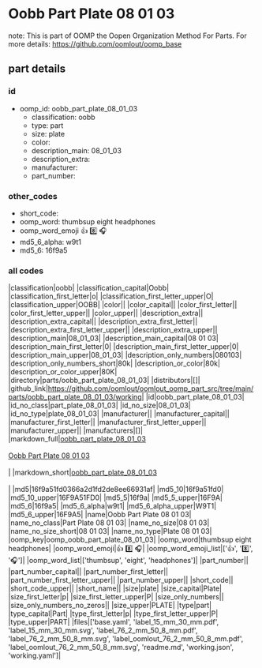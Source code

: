 # Oobb Part Plate 08 01 03  

note: This is part of OOMP the Oopen Organization Method For Parts. For more details: https://github.com/oomlout/oomp_base

##  part details





### id
* oomp_id: oobb_part_plate_08_01_03
  * classification: oobb
  * type: part
  * size: plate
  * color: 
  * description_main: 08_01_03
  * description_extra: 
  * manufacturer: 
  * part_number: 

### other_codes
* short_code: 
* oomp_word: thumbsup eight headphones
* oomp_word_emoji :thumbsup: :eight: :headphones:
* md5_6_alpha: w9t1
* md5_6: 16f9a5

### all codes 
|classification|oobb|
|classification_capital|Oobb|
|classification_first_letter|o|
|classification_first_letter_upper|O|
|classification_upper|OOBB|
|color||
|color_capital||
|color_first_letter||
|color_first_letter_upper||
|color_upper||
|description_extra||
|description_extra_capital||
|description_extra_first_letter||
|description_extra_first_letter_upper||
|description_extra_upper||
|description_main|08_01_03|
|description_main_capital|08 01 03|
|description_main_first_letter|0|
|description_main_first_letter_upper|0|
|description_main_upper|08_01_03|
|description_only_numbers|080103|
|description_only_numbers_short|80k|
|description_or_color|80k|
|description_or_color_upper|80K|
|directory|parts/oobb_part_plate_08_01_03|
|distributors|[]|
|github_link|https://github.com/oomlout/oomlout_oomp_part_src/tree/main/parts/oobb_part_plate_08_01_03/working|
|id|oobb_part_plate_08_01_03|
|id_no_class|part_plate_08_01_03|
|id_no_size|08_01_03|
|id_no_type|plate_08_01_03|
|manufacturer||
|manufacturer_capital||
|manufacturer_first_letter||
|manufacturer_first_letter_upper||
|manufacturer_upper||
|manufacturers|[]|
|markdown_full|[oobb_part_plate_08_01_03](https://github.com/oomlout/oomlout_oomp_part_src/tree/main/parts/oobb_part_plate_08_01_03/working)<br>[](https://github.com/oomlout/oomlout_oomp_part_src/tree/main/parts/oobb_part_plate_08_01_03/working)<br>[Oobb Part Plate 08 01 03](https://github.com/oomlout/oomlout_oomp_part_src/tree/main/parts/oobb_part_plate_08_01_03/working)<br><br>|
|markdown_short|[oobb_part_plate_08_01_03](https://github.com/oomlout/oomlout_oomp_part_src/tree/main/parts/oobb_part_plate_08_01_03/working)<br><br>|
|md5|16f9a51fd0366a2d1fd2de8ee66931af|
|md5_10|16f9a51fd0|
|md5_10_upper|16F9A51FD0|
|md5_5|16f9a|
|md5_5_upper|16F9A|
|md5_6|16f9a5|
|md5_6_alpha|w9t1|
|md5_6_alpha_upper|W9T1|
|md5_6_upper|16F9A5|
|name|Oobb Part Plate 08 01 03|
|name_no_class|Part Plate 08 01 03|
|name_no_size|08 01 03|
|name_no_size_short|08 01 03|
|name_no_type|Plate 08 01 03|
|oomp_key|oomp_oobb_part_plate_08_01_03|
|oomp_word|thumbsup eight headphones|
|oomp_word_emoji|:thumbsup: :eight: :headphones:|
|oomp_word_emoji_list|[':thumbsup:', ':eight:', ':headphones:']|
|oomp_word_list|['thumbsup', 'eight', 'headphones']|
|part_number||
|part_number_capital||
|part_number_first_letter||
|part_number_first_letter_upper||
|part_number_upper||
|short_code||
|short_code_upper||
|short_name||
|size|plate|
|size_capital|Plate|
|size_first_letter|p|
|size_first_letter_upper|P|
|size_only_numbers||
|size_only_numbers_no_zeros||
|size_upper|PLATE|
|type|part|
|type_capital|Part|
|type_first_letter|p|
|type_first_letter_upper|P|
|type_upper|PART|
|files|['base.yaml', 'label_15_mm_30_mm.pdf', 'label_15_mm_30_mm.svg', 'label_76_2_mm_50_8_mm.pdf', 'label_76_2_mm_50_8_mm.svg', 'label_oomlout_76_2_mm_50_8_mm.pdf', 'label_oomlout_76_2_mm_50_8_mm.svg', 'readme.md', 'working.json', 'working.yaml']|
